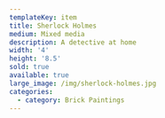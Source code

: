 ```yaml
---
templateKey: item
title: Sherlock Holmes
medium: Mixed media
description: A detective at home
width: '4'
height: '8.5'
sold: true
available: true
large_image: /img/sherlock-holmes.jpg
categories:
  - category: Brick Paintings
---
```


